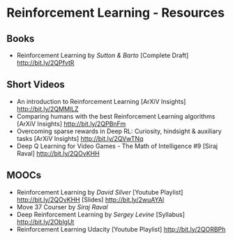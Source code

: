 # Reinforcement Learning - Resources

## Books
* Reinforcement Learning by _Sutton & Barto_ [Complete Draft] http://bit.ly/2QPfvtR

## Short Videos
* An introduction to Reinforcement Learning [ArXiV Insights] http://bit.ly/2QMMlLZ
* Comparing humans with the best Reinforcement Learning algorithms [ArXiV Insights] http://bit.ly/2QPBnFm
* Overcoming sparse rewards in Deep RL: Curiosity, hindsight & auxiliary tasks [ArXiV Insights] http://bit.ly/2QVwTNq
* Deep Q Learning for Video Games - The Math of Intelligence #9 [Siraj Raval] http://bit.ly/2QOvKHH

## MOOCs
* Reinforcement Learning by _David Silver_ [Youtube Playlist] http://bit.ly/2QOvKHH [Slides] http://bit.ly/2wuAYAl
* Move 37 Courser by _Siraj Raval_ 
* Deep Reinforcement Learning by _Sergey Levine_ [Syllabus] http://bit.ly/2OblgUt
* Reinforcement Learning Udacity [Youtube Playlist] http://bit.ly/2QORBPh
